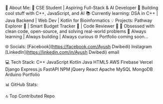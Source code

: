 💫 About Me:
🚀 CSE Student | Aspiring Full-Stack & AI Developer
🔧 Building cool stuff with C++, JavaScript, and AI
📚 Currently learning: DSA in C++ | Java Backend | Web Dev | Kotlin for Bioinformatics
💡 Projects: Pathway Explorer 🔬 | Smart Budget Tracker 💸 | Code Reviewer 🤖
🎯 Obsessed with clean code, open-source, and solving real-world problems
🧠 Always learning | Always building | Always curious
🌐 Portfolio coming soon…

🌐 Socials:
[Facebook](https://facebook.com/Ayush Dwibedi) Instagram [LinkedIn](https://linkedin.com/in/Ayush Dwibedi) email

💻 Tech Stack:
C++ JavaScript Kotlin Java HTML5 AWS Firebase Vercel Django Express.js FastAPI NPM jQuery React Apache MySQL MongoDB Arduino Portfolio

📊 GitHub Stats:






🔝 Top Contributed Repo




<!--
**kdaayush/kdaayush** is a ✨ _special_ ✨ repository because its `README.md` (this file) appears on your GitHub profile.

Here are some ideas to get you started:

- 🔭 I’m currently working on ...
- 🌱 I’m currently learning ...
- 👯 I’m looking to collaborate on ...
- 🤔 I’m looking for help with ...
- 💬 Ask me about ...
- 📫 How to reach me: ...
- 😄 Pronouns: ...
- ⚡ Fun fact: ...
-->
